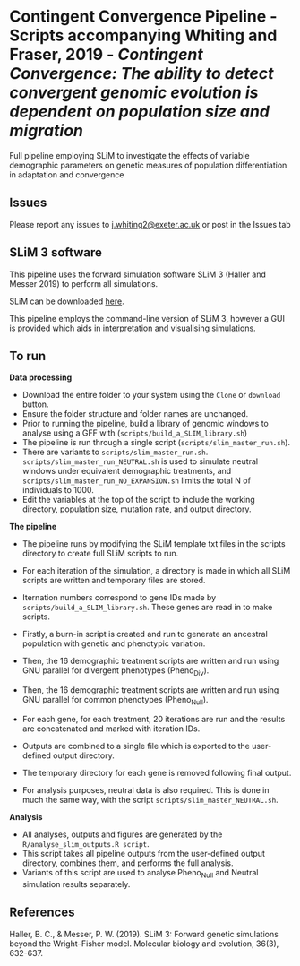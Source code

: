 # Contingent Convergence Pipeline - Scripts accompanying Whiting and Fraser, 2019 - *Contingent Convergence: The ability to detect convergent genomic evolution is dependent on population size and migration*
Full pipeline employing SLiM to investigate the effects of variable demographic parameters on genetic measures of population differentiation in adaptation and convergence

## Issues
Please report any issues to j.whiting2@exeter.ac.uk or post in the Issues tab

## SLiM 3 software
This pipeline uses the forward simulation software SLiM 3 (Haller and Messer 2019) to perform all simulations. 

SLiM can be downloaded [here](https://messerlab.org/slim/).

This pipeline employs the command-line version of SLiM 3, however a GUI is provided which aids in interpretation and visualising simulations.

## To run
**Data processing**
* Download the entire folder to your system using the `Clone` or `download` button.
* Ensure the folder structure and folder names are unchanged.
* Prior to running the pipeline, build a library of genomic windows to analyse using a GFF with (`scripts/build_a_SLIM_library.sh`)
* The pipeline is run through a single script (`scripts/slim_master_run.sh`).
* There are variants to `scripts/slim_master_run.sh`. `scripts/slim_master_run_NEUTRAL.sh` is used to simulate neutral windows under equivalent demographic treatments, and `scripts/slim_master_run_NO_EXPANSION.sh` limits the total N of individuals to 1000.
* Edit the variables at the top of the script to include the working directory, population size, mutation rate, and output directory.

**The pipeline**
* The pipeline runs by modifying the SLiM template txt files in the scripts directory to create full SLiM scripts to run.
* For each iteration of the simulation, a directory is made in which all SLiM scripts are written and temporary files are stored.
* Iternation numbers correspond to gene IDs made by `scripts/build_a_SLIM_library.sh`. These genes are read in to make scripts.
* Firstly, a burn-in script is created and run to generate an ancestral population with genetic and phenotypic variation.
* Then, the 16 demographic treatment scripts are written and run using GNU parallel for divergent phenotypes (Pheno<sub>Div</sub>).
* Then, the 16 demographic treatment scripts are written and run using GNU parallel for common phenotypes (Pheno<sub>Null</sub>).
* For each gene, for each treatment, 20 iterations are run and the results are concatenated and marked with iteration IDs.
* Outputs are combined to a single file which is exported to the user-defined output directory.
* The temporary directory for each gene is removed following final output.

* For analysis purposes, neutral data is also required. This is done in much the same way, with the script `scripts/slim_master_NEUTRAL.sh`.

**Analysis**
* All analyses, outputs and figures are generated by the `R/analyse_slim_outputs.R script`.
* This script takes all pipeline outputs from the user-defined output directory, combines them, and performs the full analysis.
* Variants of this script are used to analyse Pheno<sub>Null</sub> and Neutral simulation results separately.

## References
Haller, B. C., & Messer, P. W. (2019). SLiM 3: Forward genetic simulations beyond the Wright–Fisher model. Molecular biology and evolution, 36(3), 632-637.
